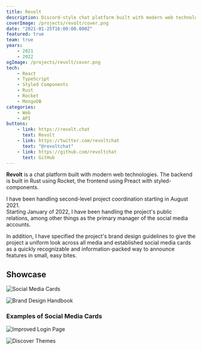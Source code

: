 ```yaml
---
title: Revolt
description: Discord-style chat platform built with modern web technologies
coverImage: /projects/revolt/cover.png
date: "2021-01-25T16:00:00.000Z"
featured: true
team: true
years:
    - 2021
    - 2022
ogImage: /projects/revolt/cover.png
tech:
    - React
    - TypeScript
    - Styled Components
    - Rust
    - Rocket
    - MongoDB
categories:
    - Web
    - API
buttons:
    - link: https://revolt.chat
      text: Revolt
    - link: https://twitter.com/revoltchat
      text: "@revoltchat"
    - link: https://github.com/revoltchat
      text: GitHub
---
```


**Revolt** is a chat platform built with modern web technologies. The backend is built in Rust using Rocket, the frontend using Preact with styled-components.  
  
I have been handling second-level project coordination starting in August 2021.  
Starting January of 2022, I have been handling the project's public relations, among other things as the primary manager of the social media accounts.  
  
In addition, I have specified the project's brand design guidelines to give the project a uniform look across all media and established social media cards as a quickly recognizable and information-packed way to announce features in small, easy bites.  

## Showcase

![Social Media Cards](/projects/revolt/cards.png)

![Brand Design Handbook](/projects/revolt/brand.png)

### Examples of Social Media Cards

![Improved Login Page](/projects/revolt/login.png)

![Discover Themes](/projects/revolt/themes.png)